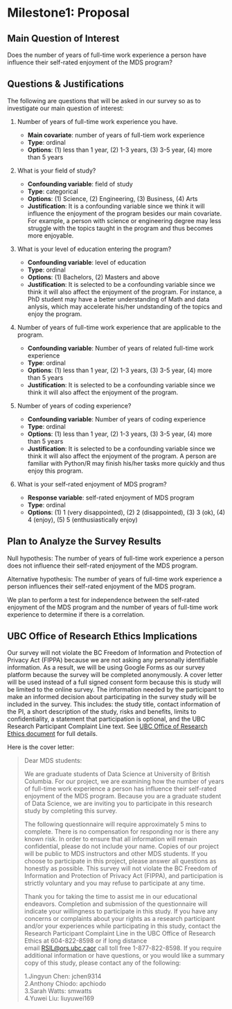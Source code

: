 # Milestone1: Proposal

## Main Question of Interest

Does the number of years of full-time work experience a person have influence their self-rated enjoyment of the MDS program?

## Questions & Justifications

The following are questions that will be asked in our survey so as to investigate our main question of interest: 

1. Number of years of full-time work experience you have.
	
	- __Main covariate__: number of years of full-tiem work experience
	- __Type__: ordinal
	- __Options__: (1) less than 1 year, (2) 1-3 years, (3) 3-5 year, (4) more than 5 years

2. What is your field of study? 

	- __Confounding variable__: field of study
	- __Type__: categorical
	- __Options__: (1) Science, (2) Engineering, (3) Business, (4) Arts
	- __Justification__: It is a confounding variable since we think it will influence the enjoyment of the program besides our main covariate. For example, a person with science or engineering degree may less struggle with the topics taught in the program and thus becomes more enjoyable.

3. What is your level of education entering the program? 
	
	- __Confounding variable__: level of education
	- __Type__: ordinal
	- __Options__: (1) Bachelors, (2) Masters and above
	- __Justification__: It is selected to be a confounding variable since we think it will also affect the enjoyment of the program. For instance, a PhD student may have a better understanding of Math and data anlysis, which may accelerate his/her undstanding of the topics and enjoy the program.

4. Number of years of full-time work experience that are applicable to the program.

	- __Confounding variable__: Number of years of related full-time work experience
	- __Type__: ordinal
	- __Options__: (1) less than 1 year, (2) 1-3 years, (3) 3-5 year, (4) more than 5 years
	- __Justification__: It is selected to be a confounding variable since we think it will also affect the enjoyment of the program.

5. Number of years of coding experience?

	- __Confounding variable__: Number of years of coding experience
	- __Type__: ordinal
	- __Options__: (1) less than 1 year, (2) 1-3 years, (3) 3-5 year, (4) more than 5 years
	- __Justification__: It is selected to be a confounding variable since we think it will also affect the enjoyment of the program. A person are familiar with Python/R may finish his/her tasks more quickly and thus enjoy this program.

6. What is your self-rated enjoyment of MDS program?

	- __Response variable__: self-rated enjoyment of MDS program
	- __Type__: ordinal
	- __Options__: (1) 1 (very disappointed), (2) 2 (disappointed), (3) 3 (ok), (4) 4 (enjoy), (5) 5 (enthusiastically enjoy)

## Plan to Analyze the Survey Results

Null hypothesis: The number of years of full-time work experience a person does not influence their self-rated enjoyment of the MDS program.

Alternative hypothesis: The number of years of full-time work experience a person influences their self-rated enjoyment of the MDS program.

We plan to perform a test for independence between the self-rated enjoyment of the MDS program and the number of years of full-time work experience to determine if there is a correlation.

## UBC Office of Research Ethics Implications

Our survey will not violate the BC Freedom of Information and Protection of Privacy Act (FIPPA) because we are not asking any personally identifiable information. As a result, we will be using Google Forms as our survey platform because the survey will be completed anonymously. A cover letter will be used instead of a full signed consent form because this is study will be limited to the online survey. The information needed by the participant to make an informed decision about participating in the survey study will be included in the survey. This includes: the study title, contact information of the PI, a short description of the study, risks and benefits, limits to confidentiality, a statement that participation is optional, and the UBC Research Participant Complaint Line text. See [UBC Office of Research Ethics document](https://ethics.research.ubc.ca/sites/ore.ubc.ca/files/documents/Online_Survey-GN.pdf) for full details.

Here is the cover letter:
> Dear MDS students: 
>
> We are graduate students of Data Science at University of British Columbia. For our project, we are examining how the number of years of full-time work experience a person has influence their self-rated enjoyment of the MDS program. Because you are a graduate student of Data Science, we are inviting you to participate in this research study by completing this survey. 
>
> The following questionnaire will require approximately 5 mins to complete. There is no compensation for responding nor is there any known risk. In order to ensure that all information will remain confidential, please do not include your name. Copies of our project will be public to MDS instructors and other MDS students. If you choose to participate in this project, please answer all questions as honestly as possible. This survey will not violate the BC Freedom of Information and Protection of Privacy Act (FIPPA), and participation is strictly voluntary and you may refuse to participate at any time. 
>
> Thank you for taking the time to assist me in our educational endeavors. Completion and submission of the questionnaire will indicate your willingness to participate in this study. If you have any concerns or complaints about your rights as a research participant and/or your experiences while participating in this study, contact the Research Participant Complaint Line in the UBC Office of Research Ethics at 604-822-8598 or if long distance email RSIL@ors.ubc.caor call toll free 1-877-822-8598.
If you require additional information or have questions, or you would like a summary copy of this study, please contact any of the following: 
> 
> 1.Jingyun Chen: jchen9314 <br/>
2.Anthony Chiodo: apchiodo <br/>
3.Sarah Watts: smwatts <br/>
4.Yuwei Liu: liuyuwei169
